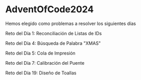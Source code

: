 # AdventOfCode2024
Hemos elegido como problemas a resolver los siguientes días

Reto del Día 1: Reconciliación de Listas de IDs	

Reto del Día 4: Búsqueda de Palabra "XMAS"	

Reto del Día 5: Cola de Impresión	

Reto del Día 7: Calibración del Puente	

Reto del Día 19: Diseño de Toallas	

